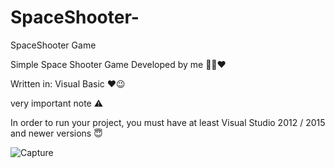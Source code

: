 # SpaceShooter-
SpaceShooter Game

Simple Space Shooter Game Developed by me 🥰😊❤

Written in: Visual Basic ❤😉

very important note ⚠️

In order to run your project, you must have at least Visual Studio 2012 / 2015 and newer versions 😇

![Capture](https://user-images.githubusercontent.com/72635460/132111520-ff21350d-2067-4cef-b0fa-df54d218a10a.PNG)

